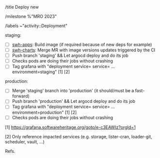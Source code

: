 /title Deploy new <project> <version>

/milestone %"MRO 2023"

/labels ~"activity::Deployment"



staging:
- [ ] [swh-apps](https://gitlab.softwareheritage.org/swh/infra/swh-apps/-/tree/master/apps?ref_type=heads): Build image (if required because of new deps for example)
- [ ] [swh-charts](https://gitlab.softwareheritage.org/swh/infra/ci-cd/swh-charts/-/merge_requests): Merge MR with image versions updates triggered by the CI
- [ ] Push branch 'staging' && Let argocd deploy and do its job
- [ ] Checks pods are doing their jobs without crashing
- [ ] Tag grafana with "deployment service=<service> service=<service2> ... environment=staging" [1] [2]

production:
- [ ] Merge 'staging' branch into 'production' (it should/must be a fast-forward)
- [ ] Push branch 'production' && Let argocd deploy and do its job
- [ ] Tag grafana with "deployment service=<service> service=<service2> ... environment=production" [1] [2]
- [ ] Checks pods are doing their jobs without crashing

[1] https://grafana.softwareheritage.org/goto/e-c3EAWIz?orgId=1

[2] Only reference impacted services (e.g. storage, lister-cran, loader-git, scheduler, vault, ...)

Refs. <issue>
